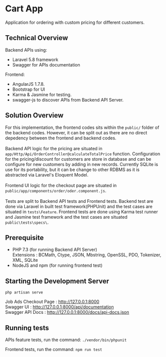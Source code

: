 # Cart App

Application for ordering with custom pricing for different customers.

## Technical Overview
Backend APIs using:
 - Laravel 5.8 framework
 - Swagger for APIs documentation
 
Frontend:
 - AngularJS 1.7.8.
 - Bootstrap for UI
 - Karma & Jasmine for testing.
 - swagger-js to discover APIs from Backend API Server.

## Solution Overview
For this implementation, the frontend codes sits within the `public/` folder of the backend codes. However, it can be split out as there are no direct depedency between the frontend and backend codes. 
<br/><br/>
Backend API logic for the pricing are situated in `app/Http/Api/OrderController@calculateTotalPrice` function.
 Configuration for the pricing/discount for customers are store in database and can be configure for new customers by adding in new records. Currently SQLite is use for its portability, but it can be change to other RDBMS as it is abstracted via Laravel's Eloquent Model.
<br/><br/>
Frontend UI logic for the checkout page are situated in `public/app/components/order/oder.component.js`.
<br/><br/>
Tests are split to Backend API tests and Frontend tests. Backend test are done via Laravel in built test framework(PHPUnit) and the test cases are situated in `tests\Feature`. Frontend tests are done using Karma test runner and Jasmine test framework and the test cases are situated `public\tests\specs\`.

## Prerequisite
- PHP 7.3 (for running Backend API Server)<br />
  Extensions : BCMath, Ctype, JSON, Mbstring, OpenSSL, PDO, Tokenizer, XML, SQLite
- NodeJS and npm (for running frontend test)

## Starting the Development Server
`php artisan serve` <br/>

Job Ads Checkout Page : http://127.0.0.1:8000<br/>
Swagger UI : http://127.0.0.1:8000/api/documentation<br/>
Swagger API Docs : http://127.0.0.1:8000/docs/api-docs.json<br/>

## Running tests

APIs feature tests, run the command: `./vendor/bin/phpunit`

Frontend tests, run the command: `npm run test`
